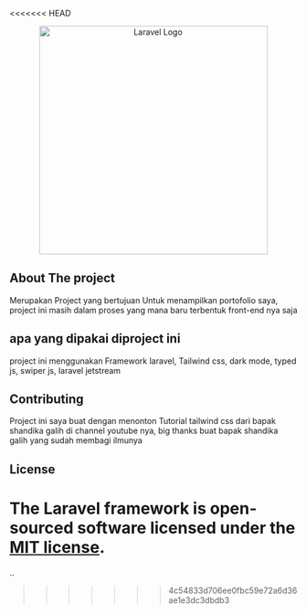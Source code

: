<<<<<<< HEAD
<p align="center"><a href="#" target="_blank"><img src="img/porto.jpg" width="400" alt="Laravel Logo"></a></p>

</p>

## About The project

Merupakan Project yang bertujuan Untuk menampilkan portofolio saya, project ini masih dalam proses yang mana baru terbentuk front-end nya saja

## apa yang dipakai diproject ini

project ini menggunakan Framework laravel, Tailwind css, dark mode, typed js, swiper js, laravel jetstream

## Contributing

Project ini saya buat dengan menonton Tutorial tailwind css dari bapak shandika galih di channel youtube nya, big thanks buat bapak shandika galih yang sudah membagi ilmunya

## License

The Laravel framework is open-sourced software licensed under the [MIT license](https://opensource.org/licenses/MIT).
=======
..
>>>>>>> 4c54833d706ee0fbc59e72a6d36ae1e3dc3dbdb3
